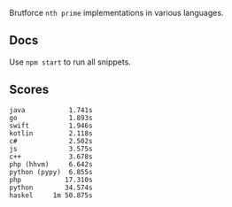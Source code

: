 Brutforce `nth prime` implementations in various languages.

Docs
----

Use `npm start` to run all snippets.

Scores
------

```
java           1.741s
go             1.893s
swift          1.946s
kotlin         2.118s
c#             2.502s
js             3.575s
c++            3.678s
php (hhvm)     6.642s
python (pypy)  6.855s
php           17.310s
python        34.574s
haskel     1m 50.875s
```
